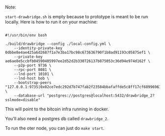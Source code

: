 Note:

`start-drawbridge.sh` is empty because to prototype is meant to be run locally. Here is how to run it on your machine:

```

#!/usr/bin/env bash

./build/drawbridge --config ./local-config.yml \
    --identity-private-key 0dbbe8e4ae425a6d2687f1a7e3ba17bc98c673636790f1b8ad91193c05875ef1 \
    --private-key ae6ae8e5ccbfb04590405997ee2d52d2b330726137b875053c36d94e974d162f \
    --p2p-port 9736 \
    --rpc-port 8081 \
    --lnd-port 10101 \
    --lnd-host bob \
    --bootstrap-peers "127.0.0.1:9735|0x02ce7edc292d7b747fab2f23584bbafaffde5c8ff17cf689969614441e0527b900" \
    --database-url "postgres://postgres@localhost:5432/drawbridge_2?sslmode=disable"
```

This will point to the bitcoin infra running in docker.

You'll also need a postgres db called `drawbridge_2`.

To run the oter node, you can just do `make start`.